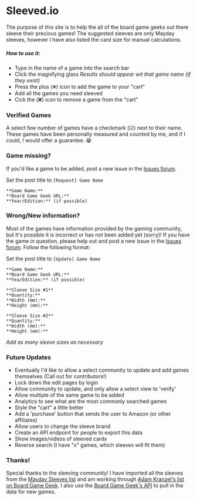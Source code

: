# Sleeved.io

The purpose of this site is to help the all of the board game geeks out there sleeve their precious games! The suggested sleeves are only Mayday sleeves, however I have also listed the card size for manual calculations. 

##### **How to use it:**
- Type in the name of a game into the search bar
- Click the magnifying glass
_Results should appear wit that game name (if they exist)_ 
- Press the plus (➕) icon to add the game to your "cart"
- Add all the games you need sleeved
- Cick the (❌) icon to remove a game from the "cart"

### **Verified Games**

A select few number of games have a checkmark (☑) next to their name. These games have been personally measured and counted by me, and if I could, I would offer a guarantee. 😁

### **Game missing?**

 If you'd like a game to be added, post a new issue in the [Issues forum](https://github.com/thedeviousdev/Card-Sleeves/issues).
 
Set the post title to `[Request] Game Name`
 ```
**Game Name:** 
**Board Game Geek URL:** 
**Year/Edition:** (if possible)
```
 
 ### **Wrong/New information?**
 
 Most of the games have information provided by the gaming community, but it's possible it is incorrect or has not been added yet (sorry)! If you have the game in question, please help out and post a new issue in the [Issues forum](https://github.com/thedeviousdev/Card-Sleeves/issues). Follow the following format:
 
Set the post title to `[Update] Game Name`
```
**Game Name:** 
**Board Game Geek URL:** 
**Yea/Edition:** (if possible)

**Sleeve Size #1**
**Quantity:**
**Width (mm):**
**Height (mm):**

**Sleeve Size #2**
**Quantity:**
**Width (mm):**
**Height (mm):**
```
_Add as many sleeve sizes as necessary_

### **Future Updates**
- Eventually I'd like to allow a select community to update and add games themselves (Call out for contributors!)
- Lock down the edit pages by login
- Allow community to update, and only allow a select view to 'verify'
- Allow multiple of the same game to be added
- Analytics to see what are the most commonly searched games
- Style the "cart" a little better
- Add a 'purchase' button that sends the user to Amazon (or other affiliates)
- Allow users to change the sleeve brand
- Create an API endpoint for people to export this data
- Show images/videos of sleeved cards
- Reverse search (I have "x" games, which sleeves will fit them)

### **Thanks!**

Special thanks to the sleeving community! I have imported all the sleeves from the [Mayday Sleeves list](https://www.maydaygames.com/pages/sleeves-by-game) and am working through [Adam Kranzel's list on Board Game Geek](https://boardgamegeek.com/geeklist/164572/card-sleeve-sizes-games). I also use the [Board Game Geek's API](https://boardgamegeek.com/wiki/page/BGG_XML_API2) to pull in the data for new games. 
